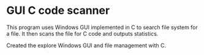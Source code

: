 # GUI C code scanner

This program uses Windows GUI implemented in C to search file system for a file.
It then scans the file for C code and outputs statistics.

Created the explore Windows GUI and file management with C.
